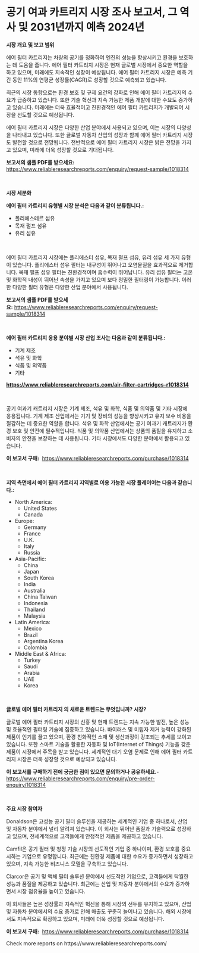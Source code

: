 <p><h1>공기 여과 카트리지 시장 조사 보고서, 그 역사 및 2031년까지 예측 2024년</h1></p><p><strong>시장 개요 및 보고 범위</strong></p>
<p><p>에어 필터 카트리지는 차량의 공기를 정화하여 엔진의 성능을 향상시키고 환경을 보호하는 데 도움을 줍니다. 에어 필터 카트리지 시장은 현재 글로벌 시장에서 중요한 역할을 하고 있으며, 미래에도 지속적인 성장이 예상됩니다. 에어 필터 카트리지 시장은 예측 기간 동안 11%의 연평균 성장률(CAGR)로 성장할 것으로 예측되고 있습니다.</p><p>최근의 시장 동향으로는 환경 보호 및 규제 요건의 강화로 인해 에어 필터 카트리지의 수요가 급증하고 있습니다. 또한 기술 혁신과 지속 가능한 제품 개발에 대한 수요도 증가하고 있습니다. 미래에는 더욱 효율적이고 친환경적인 에어 필터 카트리지가 개발되어 시장을 선도할 것으로 예상됩니다.</p><p>에어 필터 카트리지 시장은 다양한 산업 분야에서 사용되고 있으며, 이는 시장의 다양성을 나타내고 있습니다. 또한 글로벌 자동차 산업의 성장과 함께 에어 필터 카트리지 시장도 발전할 것으로 전망됩니다. 전반적으로 에어 필터 카트리지 시장은 밝은 전망을 가지고 있으며, 미래에 더욱 성장할 것으로 기대됩니다.</p></p>
<p><strong>보고서의 샘플 PDF를 받으세요:</strong> <a href="https://www.reliableresearchreports.com/enquiry/request-sample/1018314">https://www.reliableresearchreports.com/enquiry/request-sample/1018314</a></p>
<p>&nbsp;</p>
<p><strong>시장 세분화</strong></p>
<p><strong>에어 필터 카트리지 유형별 시장 분석은 다음과 같이 분류됩니다.:</strong></p>
<p><ul><li>폴리에스테르 섬유</li><li>목재 펄프 섬유</li><li>유리 섬유</li></ul></p>
<p>&nbsp;</p>
<p><p>에어 필터 카트리지 시장에는 폴리에스터 섬유, 목재 펄프 섬유, 유리 섬유 세 가지 유형이 있습니다. 폴리에스터 섬유 필터는 내구성이 뛰어나고 오염물질을 효과적으로 제거합니다. 목재 펄프 섬유 필터는 친환경적이며 흡수력이 뛰어납니다. 유리 섬유 필터는 고온 및 화학적 내성이 뛰어난 속성을 가지고 있으며 보다 정밀한 필터링이 가능합니다. 이러한 다양한 필터 유형은 다양한 산업 분야에서 사용됩니다.</p></p>
<p><strong>보고서의 샘플 PDF를 받으세요:</strong>&nbsp;<a href="https://www.reliableresearchreports.com/enquiry/request-sample/1018314">https://www.reliableresearchreports.com/enquiry/request-sample/1018314</a></p>
<p>&nbsp;</p>
<p><strong> 에어 필터 카트리지 응용 분야별 시장 산업 조사는 다음과 같이 분류됩니다.:</strong></p>
<p><ul><li>기계 제조</li><li>석유 및 화학</li><li>식품 및 의약품</li><li>기타</li></ul></p>
<p><strong><a href="https://www.reliableresearchreports.com/air-filter-cartridges-r1018314">https://www.reliableresearchreports.com/air-filter-cartridges-r1018314</a></strong></p>
<p>&nbsp;</p>
<p><p>공기 여과기 캐트리지 시장은 기계 제조, 석유 및 화학, 식품 및 의약품 및 기타 시장에 응용됩니다. 기계 제조 산업에서는 기기 및 장비의 성능을 향상시키고 유지 보수 비용을 절감하는 데 중요한 역할을 합니다. 석유 및 화학 산업에서는 공기 여과기 캐트리지가 환경 보호 및 안전에 필수적입니다. 식품 및 의약품 산업에서는 상품의 품질을 유지하고 소비자의 안전을 보장하는 데 사용됩니다. 기타 시장에서도 다양한 분야에서 활용되고 있습니다.</p></p>
<p><strong>이 보고서 구매:</strong>&nbsp; <a href="https://www.reliableresearchreports.com/purchase/1018314">https://www.reliableresearchreports.com/purchase/1018314</a></p>
<p>&nbsp;</p>
<p><strong>지역 측면에서 에어 필터 카트리지 지역별로 이용 가능한 시장 플레이어는 다음과 같습니다.:</strong></p>
<p><ul>
    <li>
        North America:
        <ul>
            <li>United States</li>
            <li>Canada</li>
        </ul>
    </li>
    <li>
        Europe:
        <ul>
            <li>Germany</li>
            <li>France</li>
            <li>U.K.</li>
            <li>Italy</li>
            <li>Russia</li>
        </ul>
    </li>
    <li>
        Asia-Pacific:
        <ul>
            <li>China</li>
            <li>Japan</li>
            <li>South Korea</li>
            <li>India</li>
            <li>Australia</li>
            <li>China Taiwan</li>
            <li>Indonesia</li>
            <li>Thailand</li>
            <li>Malaysia</li>
        </ul>
    </li>
    <li>
        Latin America:
        <ul>
            <li>Mexico</li>
            <li>Brazil</li>
            <li>Argentina Korea</li>
            <li>Colombia</li>
        </ul>
    </li>
    <li>
        Middle East & Africa:
        <ul>
            <li>Turkey</li>
            <li>Saudi</li>
            <li>Arabia</li>
            <li>UAE</li>
            <li>Korea</li>
        </ul>
    </li>
    </ul></p>
<p>&nbsp;</p>
<p><strong>글로벌 에어 필터 카트리지 의 새로운 트렌드는 무엇입니까? 시장?</strong></p>
<p><p>글로벌 에어 필터 카트리지 시장의 신흥 및 현재 트렌드는 지속 가능한 발전, 높은 성능 및 효율적인 필터링 기술에 집중하고 있습니다. 바이러스 및 미립자 제거 능력이 강화된 제품이 인기를 끌고 있으며, 환경 친화적인 소재 및 생산과정이 강조되는 추세를 보이고 있습니다. 또한 스마트 기술을 활용한 자동화 및 IoT(Internet of Things) 기능을 갖춘 제품이 시장에서 주목을 받고 있습니다. 세계적인 대기 오염 문제로 인해 에어 필터 카트리지 시장은 더욱 성장할 것으로 예상되고 있습니다.</p></p>
<p><strong>이 보고서를 구매하기 전에 궁금한 점이 있으면 문의하거나 공유하세요.</strong>- <a href="https://www.reliableresearchreports.com/enquiry/pre-order-enquiry/1018314">https://www.reliableresearchreports.com/enquiry/pre-order-enquiry/1018314</a></p>
<p>&nbsp;</p>
<p><strong>주요 시장 참여자</strong></p>
<p><p>Donaldson은 고성능 공기 필터 솔루션을 제공하는 세계적인 기업 중 하나로서, 산업 및 자동차 분야에서 널리 알려져 있습니다. 이 회사는 뛰어난 품질과 기술력으로 성장하고 있으며, 전세계적으로 고객들에게 안정적인 제품을 제공하고 있습니다. </p><p>Camfil은 공기 필터 및 청정 기술 시장의 선도적인 기업 중 하나이며, 환경 보호를 중요시하는 기업으로 유명합니다. 최근에는 친환경 제품에 대한 수요가 증가하면서 성장하고 있으며, 지속 가능한 비즈니스 모델을 구축하고 있습니다. </p><p>Clarcor은 공기 및 액체 필터 솔루션 분야에서 선도적인 기업으로, 고객들에게 탁월한 성능과 품질을 제공하고 있습니다. 최근에는 산업 및 자동차 분야에서의 수요가 증가하면서 시장 점유율을 높이고 있습니다. </p><p>이 회사들은 높은 성장률과 지속적인 혁신을 통해 시장의 선두를 유지하고 있으며, 산업 및 자동차 분야에서의 수요 증가로 인해 매출도 꾸준히 늘어나고 있습니다. 해외 시장에서도 지속적으로 확장하고 있으며, 미래에 더욱 성장할 것으로 예상됩니다.</p></p>
<p><strong>이 보고서 구매:</strong>&nbsp;&nbsp;<a href="https://www.reliableresearchreports.com/purchase/1018314">https://www.reliableresearchreports.com/purchase/1018314</a></p>
<p>Check more reports on https://www.reliableresearchreports.com/</p>